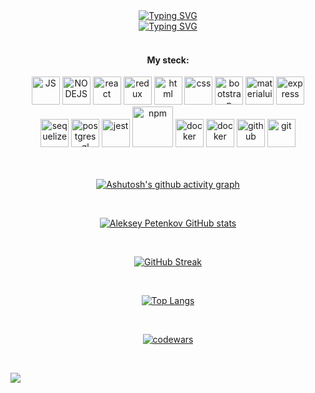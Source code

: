 <div align="center">
<a href="https://git.io/typing-svg"><img src="https://readme-typing-svg.herokuapp.com?font=Fira+Code&duration=3000&pause=10000&color=DDE4F7&center=true&multiline=true&width=435&lines=%E2%96%80%E2%96%84%E2%96%80%E2%96%84%E2%96%80%E2%96%84++%F0%9F%85%B7%F0%9F%85%B8%2C+%F0%9F%85%B8'%F0%9F%85%BC+%F0%9F%85%B0%F0%9F%85%BB%F0%9F%85%B4%F0%9F%85%BA%F0%9F%86%82%F0%9F%85%B4%F0%9F%86%88!+%E2%96%84%E2%96%80%E2%96%84%E2%96%80%E2%96%84%E2%96%80" alt="Typing SVG" /></a>
</div>

<div align="center">
<a href="https://git.io/typing-svg"><img src="https://readme-typing-svg.herokuapp.com?font=Fira+Code&size=11&duration=3000&pause=2000&color=DDE4F7&center=true&multiline=true&width=435&lines=%F0%9D%95%80+%F0%9D%95%92%F0%9D%95%9E+%F0%9D%95%92+%F0%9D%95%A8%F0%9D%95%96%F0%9D%95%93+%F0%9D%95%95%F0%9D%95%96%F0%9D%95%A7%F0%9D%95%96%F0%9D%95%9D%F0%9D%95%A0%F0%9D%95%A1%F0%9D%95%96%F0%9D%95%A3+%F0%9D%95%A8%F0%9D%95%9A%F0%9D%95%A5%F0%9D%95%99+%F0%9D%95%A0%F0%9D%95%A7%F0%9D%95%96%F0%9D%95%A3+%F0%9D%95%92+%F0%9D%95%AA%F0%9D%95%96%F0%9D%95%92%F0%9D%95%A3+%F0%9D%95%92%F0%9D%95%9F%F0%9D%95%95+%F0%9D%95%92+%F0%9D%95%99%F0%9D%95%92%F0%9D%95%9D%F0%9D%95%97+%F0%9D%95%96%F0%9D%95%A9%F0%9D%95%A1%F0%9D%95%96%F0%9D%95%A3%F0%9D%95%9A%F0%9D%95%96%F0%9D%95%9F%F0%9D%95%94%F0%9D%95%96.;%F0%9D%95%80+%F0%9D%95%99%F0%9D%95%92%F0%9D%95%A7%F0%9D%95%96+%F0%9D%95%92+%F0%9D%95%99%F0%9D%95%9A%F0%9D%95%98%F0%9D%95%99+%F0%9D%95%95%F0%9D%95%96%F0%9D%95%98%F0%9D%95%A3%F0%9D%95%96%F0%9D%95%96+%F0%9D%95%A0%F0%9D%95%97+%F0%9D%95%A3%F0%9D%95%96%F0%9D%95%A4%F0%9D%95%A1%F0%9D%95%A0%F0%9D%95%9F%F0%9D%95%A4%F0%9D%95%9A%F0%9D%95%93%F0%9D%95%9A%F0%9D%95%9D%F0%9D%95%9A%F0%9D%95%A5%F0%9D%95%AA+%F0%9D%95%97%F0%9D%95%A0%F0%9D%95%A3+%F0%9D%95%A5%F0%9D%95%99%F0%9D%95%96+%F0%9D%95%92%F0%9D%95%A4%F0%9D%95%A4%F0%9D%95%9A%F0%9D%95%98%F0%9D%95%9F%F0%9D%95%96%F0%9D%95%95+%F0%9D%95%A5%F0%9D%95%92%F0%9D%95%A4%F0%9D%95%9C%F0%9D%95%A4.;%F0%9D%95%83%F0%9D%95%96%F0%9D%95%92%F0%9D%95%A3%F0%9D%95%9F%F0%9D%95%9A%F0%9D%95%9F%F0%9D%95%98+%F0%9D%95%9F%F0%9D%95%96%F0%9D%95%A8+%F0%9D%95%A5%F0%9D%95%96%F0%9D%95%94%F0%9D%95%99%F0%9D%95%9F%F0%9D%95%A0%F0%9D%95%9D%F0%9D%95%A0%F0%9D%95%98%F0%9D%95%9A%F0%9D%95%96%F0%9D%95%A4+%F0%9D%95%A2%F0%9D%95%A6%F0%9D%95%9A%F0%9D%95%94%F0%9D%95%9C%F0%9D%95%9D%F0%9D%95%AA+%F0%9D%95%92%F0%9D%95%9F%F0%9D%95%95+%F0%9D%95%A8%F0%9D%95%9A%F0%9D%95%A5%F0%9D%95%99+%F0%9D%95%98%F0%9D%95%A3%F0%9D%95%96%F0%9D%95%92%F0%9D%95%A5+%F0%9D%95%95%F0%9D%95%96%F0%9D%95%A4%F0%9D%95%9A%F0%9D%95%A3%F0%9D%95%96!" alt="Typing SVG" /></a>
</div>

</br>

<div align=center><h4>My steck:</h4></div>
<div align=center>       
<img src="https://cdn.jsdelivr.net/gh/devicons/devicon/icons/javascript/javascript-original.svg" width="45" alt="JS"/>
<img src="https://cdn.jsdelivr.net/gh/devicons/devicon/icons/nodejs/nodejs-original.svg" width="45" alt="NODEJS"/>    
<img src="https://cdn.jsdelivr.net/gh/devicons/devicon/icons/react/react-original-wordmark.svg" width="45" alt="react"/>
<img src="https://cdn.jsdelivr.net/gh/devicons/devicon/icons/redux/redux-original.svg" width="45" alt="redux"/>
<img src="https://cdn.jsdelivr.net/gh/devicons/devicon/icons/html5/html5-original.svg" width="45" alt="html"/>
<img src="https://cdn.jsdelivr.net/gh/devicons/devicon/icons/css3/css3-original.svg" width="45" alt="css"/>
<img src="https://cdn.jsdelivr.net/gh/devicons/devicon/icons/bootstrap/bootstrap-original.svg" width="45" alt="bootstrap"/>
<img src="https://cdn.jsdelivr.net/gh/devicons/devicon/icons/materialui/materialui-original.svg" width="45" alt="materialui"/>
<img src="https://cdn.jsdelivr.net/gh/devicons/devicon/icons/express/express-original.svg" width="45" alt="express"/>        
</div>


<div align=center>   
<img src="https://cdn.jsdelivr.net/gh/devicons/devicon/icons/sequelize/sequelize-original.svg" width="45" alt="sequelize"/>
<img src="https://cdn.jsdelivr.net/gh/devicons/devicon/icons/postgresql/postgresql-plain-wordmark.svg" width="45" alt="postgresql"/>
<img src="https://cdn.jsdelivr.net/gh/devicons/devicon/icons/jest/jest-plain.svg" width="45" alt="jest"/>
<img src="https://cdn.jsdelivr.net/gh/devicons/devicon/icons/npm/npm-original-wordmark.svg" width="65" alt="npm"/>  
<img src="https://cdn.jsdelivr.net/gh/devicons/devicon/icons/docker/docker-plain.svg" width="45" alt="docker"/>
<img src="https://cdn.jsdelivr.net/gh/devicons/devicon/icons/vuejs/vuejs-plain.svg" width="45" alt="docker"/>     
<img src="https://cdn.jsdelivr.net/gh/devicons/devicon/icons/github/github-original.svg" width="45" alt="github"/>
<img src="https://cdn.jsdelivr.net/gh/devicons/devicon/icons/git/git-plain.svg" width="45" alt="git" />       
</div>


</br>

<!-- <span style="display:flex; flex-direction:row; justify-content:center;align:center;">![github contribution grid snake animation](https://raw.githubusercontent.com/platane/platane/output/github-contribution-grid-snake-dark.svg#gh-dark-mode-only)![github contribution grid snake animation](https://raw.githubusercontent.com/platane/platane/output/github-contribution-grid-snake.svg#gh-light-mode-only)</span> -->

</br>

<span style="display:flex; flex-direction:row; justify-content:center;align:center;">[![Ashutosh's github activity graph](https://activity-graph.herokuapp.com/graph?username=Rundomhaze&theme=react-dark)](https://github.com/Rundomhaze/github-readme-activity-graph)</span>

</br>

<span style="display:flex; flex-direction:row; justify-content:center;align:center;">[![Aleksey Petenkov GitHub stats](https://github-readme-stats.vercel.app/api?username=Rundomhaze&hide=stars,issues&show_icons=true&theme=dark&include_all_commits=true&count_private=true)](https://github.com/Rundomhaze/github-readme-stats)</span>

</br>

<span style="display:flex; flex-direction:row; justify-content:center;align:center;">[![GitHub Streak](http://github-readme-streak-stats.herokuapp.com?user=Rundomhaze&theme=dark&hide_border=true)](https://git.io/streak-stats)</span>

</br>

<span style="display:flex; flex-direction:row; justify-content:center;align:center;">[![Top Langs](https://github-readme-stats.vercel.app/api/top-langs/?username=Rundomhaze&theme=dark&layout=compact)](https://github.com/anuraghazra/github-readme-stats)</span>

</br>

<span style="display:flex; flex-direction:row; justify-content:center;align:center;">[![codewars](https://www.codewars.com/users/Randomhaze/badges/large)](https://www.codewars.com/users/Randomhaze)</span>

</br>



![](https://komarev.com/ghpvc/?username=Rundomhaze)

